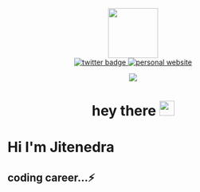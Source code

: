 <div id="header" align="center">
  <img src="https://media.giphy.com/media/M9gbBd9nbDrOTu1Mqx/giphy.gif" width="100"/>

  <div id="badges">
    <a href="https://twitter.com/JITUsd9">
      <img src="https://img.shields.io/badge/Twitter-cyan?logo=twitter&logoColor=white" alt="twitter badge" />
    </a>
    <a href="https://chaiwalacoder.com/">
      <img src="https://img.shields.io/badge/portfolio-chaiwalacoder.com-brightgreen" alt="personal website" />
    </a>
  </div>
  
  ![](https://komarev.com/ghpvc/?username=jitusd9&color=blueviolet)
  
  <h1>
    hey there
    <img src="https://media.giphy.com/media/hvRJCLFzcasrR4ia7z/giphy.gif" width="30"/>
  </h1>
  
</div>


# Hi I'm Jitenedra

## coding career...⚡


